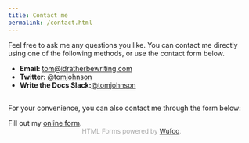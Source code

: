 ```yaml
---
title: Contact me
permalink: /contact.html
---
```


Feel free to ask me any questions you like. You can contact me directly using one of the following methods, or use the contact form below.

<ul>
  <li><strong>Email: </strong><a href="mailto:tomjohnson1492@gmail.com">tom@idratherbewriting.com</a></li>
  <li><strong>Twitter: </strong><a href="http://twitter.com/tomjohnson" target="\_blank">@tomjohnson</a></li>
  <li><strong>Write the Docs Slack:</strong><a href="https://writethedocs.slack.com/team/tomjohnson" target="\_blank">@tomjohnson</a></li>
</ul>

<div style="margin-top:30px;"></div>

For your convenience, you can also contact me through the form below:

<div style="margin-bottom:15px; padding-bottom:10px;">
<div id="wufoo-mlxbnfd14yabfn">
  Fill out my <a href="https://idratherbewriting.wufoo.com/forms/mlxbnfd14yabfn">online form</a>.
</div>
<div id="wuf-adv" style="font-family:inherit;font-size: small;color:#a7a7a7;text-align:center;display:block;">HTML Forms powered by <a href="http://www.wufoo.com">Wufoo</a>.</div>
<script type="text/javascript">var mlxbnfd14yabfn;(function(d, t) {
  var s = d.createElement(t), options = {
    'userName':'idratherbewriting',
    'formHash':'mlxbnfd14yabfn',
    'autoResize':true,
    'height':'660',
    'async':true,
    'host':'wufoo.com',
    'header':'show',
    'ssl':true};
  s.src = ('https:' == d.location.protocol ? 'https://' : 'http://') + 'www.wufoo.com/scripts/embed/form.js';
  s.onload = s.onreadystatechange = function() {
    var rs = this.readyState; if (rs) if (rs != 'complete') if (rs != 'loaded') return;
    try { mlxbnfd14yabfn = new WufooForm();mlxbnfd14yabfn.initialize(options);mlxbnfd14yabfn.display(); } catch (e) {}};
  var scr = d.getElementsByTagName(t)[0], par = scr.parentNode; par.insertBefore(s, scr);
})(document, 'script');</script>

</div>
